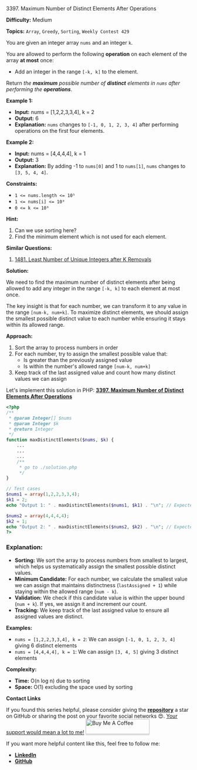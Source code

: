 3397\. Maximum Number of Distinct Elements After Operations

**Difficulty:** Medium

**Topics:** `Array`, `Greedy`, `Sorting`, `Weekly Contest 429`

You are given an integer array `nums` and an integer `k`.

You are allowed to perform the following **operation** on each element of the array **at most** once:

- Add an integer in the range `[-k, k]` to the element.

Return _the **maximum** possible number of **distinct** elements in `nums` after performing the **operations**_.

**Example 1:**

- **Input:** nums = [1,2,2,3,3,4], k = 2
- **Output:** 6
- **Explanation:** `nums` changes to `[-1, 0, 1, 2, 3, 4]` after performing operations on the first four elements.

**Example 2:**

- **Input:** nums = [4,4,4,4], k = 1
- **Output:** 3
- **Explanation:** By adding -1 to `nums[0]` and 1 to `nums[1]`, `nums` changes to `[3, 5, 4, 4]`.

**Constraints:**

- `1 <= nums.length <= 10⁵`
- `1 <= nums[i] <= 10⁹`
- `0 <= k <= 10⁹`



**Hint:**
1. Can we use sorting here?
2. Find the minimum element which is not used for each element.



**Similar Questions:**
1. [1481. Least Number of Unique Integers after K Removals](https://github.com/mah-shamim/leet-code-in-php/tree/main/algorithms/001481-least-number-of-unique-integers-after-k-removals)






**Solution:**

We need to find the maximum number of distinct elements after being allowed to add any integer in the range `[-k, k]` to each element at most once.

The key insight is that for each number, we can transform it to any value in the range `[num-k, num+k]`. To maximize distinct elements, we should assign the smallest possible distinct value to each number while ensuring it stays within its allowed range.

**Approach:**
1. Sort the array to process numbers in order
2. For each number, try to assign the smallest possible value that:
   - Is greater than the previously assigned value
   - Is within the number's allowed range `[num-k, num+k]`
3. Keep track of the last assigned value and count how many distinct values we can assign

Let's implement this solution in PHP: **[3397. Maximum Number of Distinct Elements After Operations](https://github.com/mah-shamim/leet-code-in-php/tree/main/algorithms/003397-maximum-number-of-distinct-elements-after-operations/solution.php)**

```php
<?php
/**
 * @param Integer[] $nums
 * @param Integer $k
 * @return Integer
 */
function maxDistinctElements($nums, $k) {
    ...
    ...
    ...
    /**
     * go to ./solution.php
     */
}

// Test cases
$nums1 = array(1,2,2,3,3,4);
$k1 = 2;
echo "Output 1: " . maxDistinctElements($nums1, $k1) . "\n"; // Expected: 6

$nums2 = array(4,4,4,4);
$k2 = 1;
echo "Output 2: " . maxDistinctElements($nums2, $k2) . "\n"; // Expected: 3
?>
```

### Explanation:

- **Sorting:** We sort the array to process numbers from smallest to largest, which helps us systematically assign the smallest possible distinct values.
- **Minimum Candidate:** For each number, we calculate the smallest value we can assign that maintains distinctness (`lastAssigned + 1`) while staying within the allowed range (`num - k`).
- **Validation:** We check if this candidate value is within the upper bound (`num + k`). If yes, we assign it and increment our count.
- **Tracking:** We keep track of the last assigned value to ensure all assigned values are distinct.

**Examples:**
- `nums = [1,2,2,3,3,4], k = 2`: We can assign `[-1, 0, 1, 2, 3, 4]` giving 6 distinct elements
- `nums = [4,4,4,4], k = 1`: We can assign `[3, 4, 5]` giving 3 distinct elements

**Complexity:**
- **Time:** O(n log n) due to sorting
- **Space:** O(1) excluding the space used by sorting

**Contact Links**

If you found this series helpful, please consider giving the **[repository](https://github.com/mah-shamim/leet-code-in-php)** a star on GitHub or sharing the post on your favorite social networks 😍. [Your support would mean a lot to me!](https://jackaltimer.com/hzk8jsphf8?key=5ba736283dafd7f94a84865e3cc3d775)
<a href="https://buymeacoffee.com/mah.shamim" target="_blank"><img src="https://www.buymeacoffee.com/assets/img/custom_images/orange_img.png" alt="Buy Me A Coffee" style="height: 41px !important;width: 174px !important;box-shadow: 0px 3px 2px 0px rgba(190, 190, 190, 0.5) !important;-webkit-box-shadow: 0px 3px 2px 0px rgba(190, 190, 190, 0.5) !important;" ></a>

If you want more helpful content like this, feel free to follow me:

- **[LinkedIn](https://www.linkedin.com/in/arifulhaque/)**
- **[GitHub](https://github.com/mah-shamim)**
